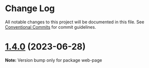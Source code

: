 # Change Log

All notable changes to this project will be documented in this file.
See [Conventional Commits](https://conventionalcommits.org) for commit guidelines.

# [1.4.0](https://github.com/Aurora-ptk/portkey-wallet/compare/did-v1.3.0...did-v1.4.0) (2023-06-28)

**Note:** Version bump only for package web-page
